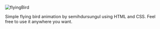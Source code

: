 ![flyingBird](https://github.com/semihdursungul/front_end_projects/assets/114025283/f37bda39-3665-4b45-9300-36e1d3ec24b4)

Simple flying bird animation by semihdursungul using HTML and CSS. Feel free to use it anywhere you want.
